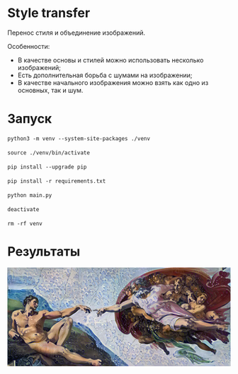 # Style transfer
Перенос стиля и объединение изображений.


Особенности: 
- В качестве основы и стилей можно использовать несколько изображений;
- Eсть дополнительная борьба с шумами на изображении;
- В качестве начального изображения можно взять как одно из основных, так и шум.

# Запуск

```
python3 -m venv --system-site-packages ./venv

source ./venv/bin/activate

pip install --upgrade pip

pip install -r requirements.txt

python main.py

deactivate

rm -rf venv
```

# Результаты
![](results/best.jpg)
